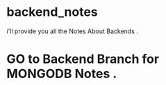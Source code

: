 # backend_notes
i'll provide you all the Notes About Backends .
# GO to Backend Branch for MONGODB Notes .
